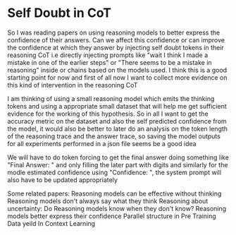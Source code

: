 # Self Doubt in CoT

So I was reading papers on using reasoning models to better express the confidence of their answers. Can we affect this confidence or can improve the confidence at which they answer by injecting self doubt tokens in their reasoning CoT i.e directly injecting prompts like "wait I think I made a mistake in one of the earlier steps" or "There seems to be a mistake in reasoning" inside <think></think> or <reasoning></reasoning> chains based on the models used. I think this is a good starting point for now and first of all now I want to collect more evidence on this kind of intervention in the reasoning CoT

I am thinking of using a small reasoning model which emits the thinking tokens and using a appropriate small dataset that will help me get sufficient evidence for the working of this hypothesis. So in all I want to get the accuracy metric on the dataset and also the self predicted confidence from the model, it would also be better to later do an analysis on the token length of the reasoning trace and the answer trace, so saving the model outputs for all experiments performed in a json file seems be a good idea

We will have to do token forcing to get the final answer doing something like "Final Answer: " and only filling the later part with digits and similarly for the modle estimated confidence using "Confidence: ", the system prompt will also have to be updated appropriately

Some related papers:
Reasoning models can be effective without thinking
Reasoning models don't always say what they think
Reasoning about uncertainty: Do Reasoning models know when they don't know?
Reasoning models better express their confidence
Parallel structure in Pre Training Data yeild In Context Learning